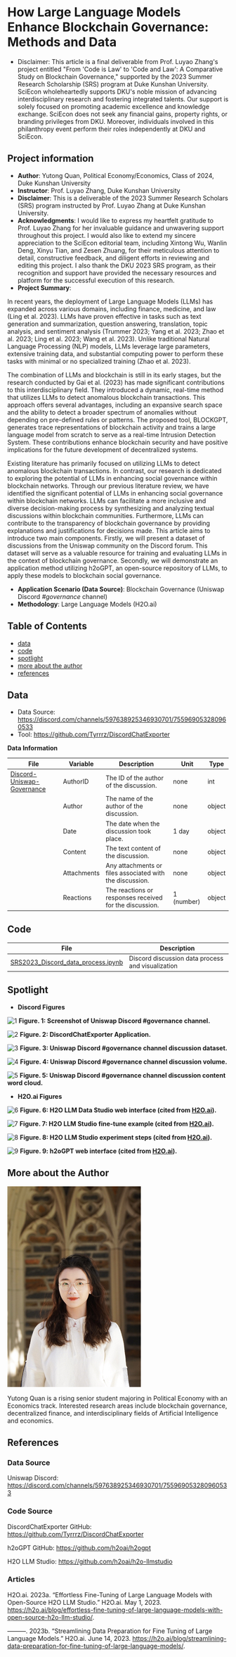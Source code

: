 # How Large Language Models Enhance Blockchain Governance: Methods and Data
- Disclaimer: This article is a final deliverable from Prof. Luyao Zhang's project entitled "From 'Code is Law' to 'Code and Law': A Comparative Study on Blockchain Governance," supported by the 2023 Summer Research Scholarship (SRS) program at Duke Kunshan University. SciEcon wholeheartedly supports DKU's noble mission of advancing interdisciplinary research and fostering integrated talents. Our support is solely focused on promoting academic excellence and knowledge exchange. SciEcon does not seek any financial gains, property rights, or branding privileges from DKU. Moreover, individuals involved in this philanthropy event perform their roles independently at DKU and SciEcon.
  
## Project information
- **Author**: Yutong Quan, Political Economy/Economics, Class of 2024, Duke Kunshan University
- **Instructor**: Prof. Luyao Zhang, Duke Kunshan University
- **Disclaimer**: This is a deliverable of the 2023 Summer Research Scholars (SRS) program instructed by Prof. Luyao Zhang at Duke Kunshan University.
- **Acknowledgments**: I would like to express my heartfelt gratitude to Prof. Luyao Zhang for her invaluable guidance and unwavering support throughout this project. I would also like to extend my sincere appreciation to the SciEcon editorial team, including Xintong Wu, Wanlin Deng, Xinyu Tian, and Zesen Zhuang, for their meticulous attention to detail, constructive feedback, and diligent efforts in reviewing and editing this project. I also thank the DKU 2023 SRS program, as their recognition and support have provided the necessary resources and platform for the successful execution of this research.
- **Project Summary**: 

In recent years, the deployment of Large Language Models (LLMs) has expanded across various domains, including finance, medicine, and law (Ling et al. 2023). LLMs have proven effective in tasks such as text generation and summarization, question answering, translation, topic analysis, and sentiment analysis (Trummer 2023; Yang et al. 2023; Zhao et al. 2023; Ling et al. 2023; Wang et al. 2023). Unlike traditional Natural Language Processing (NLP) models, LLMs leverage large parameters, extensive training data, and substantial computing power to perform these tasks with minimal or no specialized training (Zhao et al. 2023).

The combination of LLMs and blockchain is still in its early stages, but the research conducted by Gai et al. (2023) has made significant contributions to this interdisciplinary field. They introduced a dynamic, real-time method that utilizes LLMs to detect anomalous blockchain transactions. This approach offers several advantages, including an expansive search space and the ability to detect a broader spectrum of anomalies without depending on pre-defined rules or patterns. The proposed tool, BLOCKGPT, generates trace representations of blockchain activity and trains a large language model from scratch to serve as a real-time Intrusion Detection System. These contributions enhance blockchain security and have positive implications for the future development of decentralized systems.

Existing literature has primarily focused on utilizing LLMs to detect anomalous blockchain transactions. In contrast, our research is dedicated to exploring the potential of LLMs in enhancing social governance within blockchain networks. Through our previous literature review, we have identified the significant potential of LLMs in enhancing social governance within blockchain networks. LLMs can facilitate a more inclusive and diverse decision-making process by synthesizing and analyzing textual discussions within blockchain communities. Furthermore, LLMs can contribute to the transparency of blockchain governance by providing explanations and justifications for decisions made.
This article aims to introduce two main components. Firstly, we will present a dataset of discussions from the Uniswap community on the Discord forum. This dataset will serve as a valuable resource for training and evaluating LLMs in the context of blockchain governance. Secondly, we will demonstrate an application method utilizing h2oGPT, an open-source repository of LLMs, to apply these models to blockchain social governance.


  - **Application Scenario (Data Source)**: Blockchain Governance (Uniswap Discord *#governance* channel)
  - **Methodology**: Large Language Models (H2O.ai)

## Table of Contents
- [data](https://github.com/SciEcon/SRS2023_LLMs-BlockchainGovernance/tree/main#data)
- [code](https://github.com/SciEcon/SRS2023_LLMs-BlockchainGovernance/tree/main#code)
- [spotlight](https://github.com/SciEcon/SRS2023_LLMs-BlockchainGovernance/tree/main#spotlight)
- [more about the author](https://github.com/SciEcon/SRS2023_LLMs-BlockchainGovernance/tree/main#more-about-the-author)
- [references](https://github.com/SciEcon/SRS2023_LLMs-BlockchainGovernance/tree/main#reference)

## Data
- Data Source: https://discord.com/channels/597638925346930701/755969053280960533
- Tool: https://github.com/Tyrrrz/DiscordChatExporter

**Data Information**

| File | Variable | Description | Unit | Type |
| ----- | --------- | ----------- | ----------- | ----------- |
| [Discord-Uniswap-Governance](https://github.com/SciEcon/SRS2023_LLMs-BlockchainGovernance/blob/main/data/Queried_Data/Discord%20-%20Uniswap%20-%20Governance.csv) | AuthorID | The ID of the author of the discussion. | none | int |
| | Author | The name of the author of the discussion. | none | object |
| | Date | The date when the discussion took place. | 1 day | object |
| | Content | The text content of the discussion. | none | object |
| | Attachments | Any attachments or files associated with the discussion. | none | object |
| | Reactions | The reactions or responses received for the discussion. | 1 (number) | object |

## Code
| File | Description |
| ----- | ----------- |
| [SRS2023_Discord_data_process.ipynb](https://github.com/SciEcon/SRS2023_LLMs-BlockchainGovernance/blob/main/code/SRS2023_Discord_data_process.ipynb) | Discord discussion data process and visualization |

## Spotlight
- **Discord Figures**

![1](https://github.com/SciEcon/SRS2023_LLMs-BlockchainGovernance/blob/main/spotlight/figures/discord%20screenshot.png?raw=true)
**Figure. 1: Screenshot of Uniswap Discord #governance channel.**


![2](https://github.com/SciEcon/SRS2023_LLMs-BlockchainGovernance/blob/main/spotlight/figures/discordchatexporter.png?raw=true)
**Figure. 2: DiscordChatExporter Application.**


![3](https://github.com/SciEcon/SRS2023_LLMs-BlockchainGovernance/blob/main/spotlight/figures/discord%20dataset.png?raw=true)
**Figure. 3: Uniswap Discord #governance channel discussion dataset.**


![4](https://github.com/SciEcon/SRS2023_LLMs-BlockchainGovernance/blob/main/spotlight/figures/discussion%20volume.png?raw=true)
**Figure. 4: Uniswap Discord #governance channel discussion volume.**


![5](https://github.com/SciEcon/SRS2023_LLMs-BlockchainGovernance/blob/main/spotlight/figures/word%20cloud.png?raw=true)
**Figure. 5: Uniswap Discord #governance channel discussion content word cloud.**


- **H2O.ai Figures**

![6](https://github.com/SciEcon/SRS2023_LLMs-BlockchainGovernance/blob/main/spotlight/figures/LLM%20data%20studio.png?raw=true)
**Figure. 6: H2O LLM Data Studio web interface (cited from [H2O.ai](https://h2o.ai/blog/streamlining-data-preparation-for-fine-tuning-of-large-language-models/)).**


![7](https://github.com/SciEcon/SRS2023_LLMs-BlockchainGovernance/blob/main/spotlight/figures/fine-tune.png?raw=true)
**Figure. 7: H2O LLM Studio fine-tune example (cited from [H2O.ai](https://h2o.ai/blog/effortless-fine-tuning-of-large-language-models-with-open-source-h2o-llm-studio/.)).**


![8](https://github.com/SciEcon/SRS2023_LLMs-BlockchainGovernance/blob/main/spotlight/figures/experiment%20steps.png?raw=true)
**Figure. 8: H2O LLM Studio experiment steps (cited from [H2O.ai](https://h2o.ai/blog/effortless-fine-tuning-of-large-language-models-with-open-source-h2o-llm-studio/.)).**


![9](https://github.com/SciEcon/SRS2023_LLMs-BlockchainGovernance/blob/main/spotlight/figures/h2ogpt.png?raw=true)
**Figure. 9: h2oGPT web interface (cited from [H2O.ai](https://github.com/h2oai/h2ogpt)).**

## More about the Author
![yutong](https://github.com/yutongquan/Yutong-Quan/blob/main/image/chapel%20photo.png?raw=true)

Yutong Quan is a rising senior student majoring in Political Economy with an Economics track. Interested research areas include blockchain governance, decentralized finance, and interdisciplinary fields of Artificial Intelligence and economics.

## References

### Data Source
Uniswap Discord: https://discord.com/channels/597638925346930701/755969053280960533

### Code Source
DiscordChatExporter GitHub: https://github.com/Tyrrrz/DiscordChatExporter

h2oGPT GitHub: https://github.com/h2oai/h2ogpt

H2O LLM Studio: https://github.com/h2oai/h2o-llmstudio

### Articles
H2O.ai. 2023a. “Effortless Fine-Tuning of Large Language Models with Open-Source H2O LLM Studio.” H2O.ai. May 1, 2023. https://h2o.ai/blog/effortless-fine-tuning-of-large-language-models-with-open-source-h2o-llm-studio/.

———. 2023b. “Streamlining Data Preparation for Fine Tuning of Large Language Models.” H2O.ai. June 14, 2023. https://h2o.ai/blog/streamlining-data-preparation-for-fine-tuning-of-large-language-models/.
